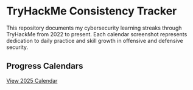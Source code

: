 #  TryHackMe Consistency Tracker

This repository documents my cybersecurity learning streaks through TryHackMe from 2022 to present. Each calendar screenshot represents dedication to daily practice and skill growth in offensive and defensive security.

##  Progress Calendars

[View 2025 Calendar](screenshots/calendar-2025.png)
